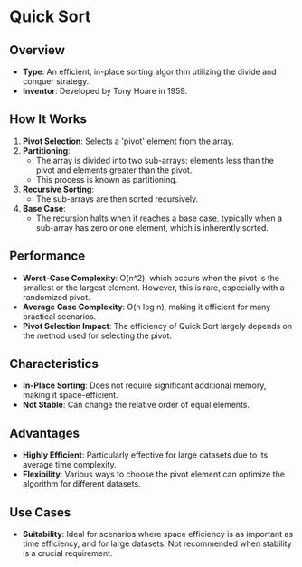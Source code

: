 # Quick Sort

## Overview
- **Type**: An efficient, in-place sorting algorithm utilizing the divide and conquer strategy.
- **Inventor**: Developed by Tony Hoare in 1959.

## How It Works
1. **Pivot Selection**: Selects a 'pivot' element from the array.
2. **Partitioning**:
   - The array is divided into two sub-arrays: elements less than the pivot and elements greater than the pivot.
   - This process is known as partitioning.
3. **Recursive Sorting**:
   - The sub-arrays are then sorted recursively.
4. **Base Case**:
   - The recursion halts when it reaches a base case, typically when a sub-array has zero or one element, which is inherently sorted.

## Performance
- **Worst-Case Complexity**: O(n^2), which occurs when the pivot is the smallest or the largest element. However, this is rare, especially with a randomized pivot.
- **Average Case Complexity**: O(n log n), making it efficient for many practical scenarios.
- **Pivot Selection Impact**: The efficiency of Quick Sort largely depends on the method used for selecting the pivot.

## Characteristics
- **In-Place Sorting**: Does not require significant additional memory, making it space-efficient.
- **Not Stable**: Can change the relative order of equal elements.

## Advantages
- **Highly Efficient**: Particularly effective for large datasets due to its average time complexity.
- **Flexibility**: Various ways to choose the pivot element can optimize the algorithm for different datasets.

## Use Cases
- **Suitability**: Ideal for scenarios where space efficiency is as important as time efficiency, and for large datasets. Not recommended when stability is a crucial requirement.
